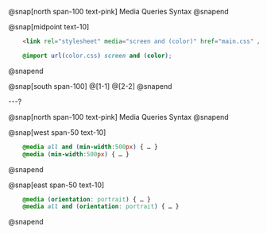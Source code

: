 @snap[north span-100 text-pink]
Media Queries Syntax
@snapend

@snap[midpoint text-10]
```html zoom-20
    <link rel="stylesheet" media="screen and (color)" href="main.css" />
```
```css
    @import url(color.css) screen and (color);
```
@snapend

@snap[south span-100]
@[1-1]
@[2-2]
@snapend

---?

@snap[north span-100 text-pink]
Media Queries Syntax
@snapend

@snap[west span-50 text-10]
```css
    @media all and (min-width:500px) { … }
    @media (min-width:500px) { … }
```
@snapend

@snap[east span-50 text-10]
```css
    @media (orientation: portrait) { … }
    @media all and (orientation: portrait) { … }
```
@snapend